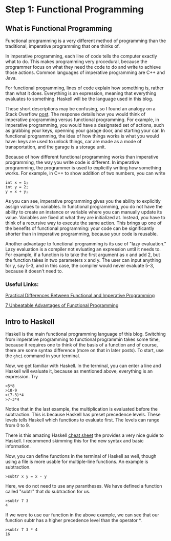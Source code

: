 # Step 1: Functional Programming

## What is Functional Programming
Functional programming is a very different method of programming than the traditional, imperative programming that one thinks of. 

In imperative programming, each line of code tells the computer exactly what to do. This makes programming very procedural, because the programmer focus on what they need the code to do and write to achieve those actions. Common languages of imperative programming are C++ and Java. 

For functional programming, lines of code explain how something is, rather than what it does. Everything is an expression, meaning that everything evaluates to something. Haskell will be the language used in this blog. 

These short descriptions may be confusing, so I found an analogy on a Stack Overflow [post](https://stackoverflow.com/questions/17826380/what-is-difference-between-functional-and-imperative-programming-languages). The response details how you would think of imperative programming versus functional programming. For example, in imperative programming, you would have a designated set of actions, such as grabbing your keys, openning your garage door, and starting your car. In functional programming, the idea of how things works is what you would have: keys are used to unlock things, car are made as a mode of transportation, and the garage is a storage unit. 

Because of how different functional programming works than imperative programming, the way you write code is different. In imperative programming, the programmer is used to explicitly writing how something works. For example, in C++ to show addition of two numbers, you can write
```
int x = 1;
int y = 2;
y = x + y;
```
As you can see, imperative programming gives you the ability to explicitly assign values to variables. In functional programming, you do not have the ability to create an instance or variable where you can manually update its value. Variables are fixed at what they are initialized at. Instead, you have to think of a recursive way to execute the same action. This brings up one of the benefits of functional programming: your code can be significantly shorter than in imperative programming, because your code is reusable. 

Another advantage to functional programming is its use of "lazy evaluation." Lazy evaluation is a compiler not evluating an expression until it needs to. For example, if a function is to take the first argument as x and add 2, but the function takes in two parameters x and y. The user can input anything for y, say 5-3, and in this case, the compiler would never evaluate 5-3, because it doesn't need to.
### Useful Links:
[Practical Differences Between Functional and Imperative Programming](https://sookocheff.com/post/fp/differences-between-imperative-and-functional/)

[7 Unbeatable Advantages of Functional Programming](https://medium.com/@devisha.singh/7-unbeatable-advantages-of-functional-programming-b5d1af1edbe1)

## Intro to Haskell
Haskell is the main functional programming language of this blog. Switching from imperative programming to functional programmin takes some time, because it requires one to think of the basis of a function and of course, there are some syntax difference (more on that in later posts). To start, use the `ghci` command in your terminal. 

Now, we get familiar with Haskell. In the terminal, you can enter a line and Haskell will evaluate it, because as mentioned above, everything is an expression. Try
```
>5*8
>10-9
>(7-3)*4
>7-3*4
```
Notice that in the last example, the multiplication is evaluated before the subtraction. This is because Haskell has preset precedence levels. These levels tells Haskell which functions to evaluate first. The levels can range from 0 to 9.

There is this amazing Haskell [cheat sheet](https://hackage.haskell.org/package/CheatSheet-1.7/src/CheatSheet.pdf) the provides a very nice guide to Haskell. I recommend skimming this for the new syntax and basic information. 

Now, you can define functions in the terminal of Haskell as well, though using a file is more usable for multiple-line functions. An example is subtraction.
```
>subtr x y = x - y
```
Here, we do not need to use any parantheses. We have defined a function called "subtr" that do subtraction for us. 
```
>subtr 7 3
4
```
If we were to use our function in the above example, we can see that our function subtr has a higher precedence level than the operator *.
```
>subtr 7 3 * 4
16
```

